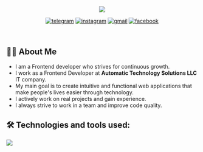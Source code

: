 

<!-- <img src="./svg/asilbek.svg"> -->

<!-- # ___Hi, I’m Asilbek___ 👋 -->
<!-- ---
## ___Technology && languages___




<div>
    <img src="./img/file_type_html_icon_130541.png" title="html5">
    <img src="./img/file_type_css_icon_130661.png" title="css" >
    <img src="./img/file_type_js_official_icon_130509.png" title="javascript">
</div>

---

##  ___Frameworks && Library___

<div>
    <img src="./img/file_type_pug_icon_130225.png" title="pug">
    <img src="./img/sass_original_logo_icon_146350.png" title="sass/scss">
    <img src="./img/bootstrap_plain_logo_icon_146619.png" title="Bootstrap">
    <img src="./img/file_type_tailwind_icon_130128.png" title="Tailwind css">
</div>

---

##  ___Frameworks && Library___

<div>
    <img src="./img/github_alt_macos_bigsur_icon_190138.png" title="github">
    <img src="./img/git_scm_logo_icon_170096.png" title="git">
    <img src="./img/figma_logo_icon_170157.png" title="figma">
</div> -->





<div align=center>

 <!-- <img src="./svg/asilbek.svg"> -->

 <!-- --- -->

 <!-- # ___Hi there, I'm___ [***Asilbek***](https://t.me/aslbek_07) <img src="https://media.giphy.com/media/hvRJCLFzcasrR4ia7z/giphy.gif" width="35px" height="35px">  -->


 <!-- <img src="https://readme-typing-svg.demolab.com/?lines=Hi%20there,%20I'm%20Asilbek&font=Fira%20Code&center=true&width=450&height=45&color=fff53a&vCenter=true&pause=1000&size=35"/>  -->
 <img src="https://readme-typing-svg.herokuapp.com/?font=Righteous&size=35&center=true&vCenter=true&width=500&height=70&duration=4000&&color=fff53a&lines=Hi+There!+👋;+I'm+Asilbek!;Frontend+Developer" />

 <!-- <img alt="line gify" width="100%" src="./gif/line-neon.gif" />  -->

 <!-- <img src="https://media.giphy.com/media/hvRJCLFzcasrR4ia7z/giphy.gif" width="35px" height="35px"> -->


 <br>

 
  <!-- <img src="https://readme-typing-svg.demolab.com/?lines=How%20to%20contact%20me:&font=Fira%20Code&center=true&width=700&height=45&color=fff53a&vCenter=true&pause=1000&size=30"/> -->

 <!-- ## ___How to contact me:___<br> -->
 <!-- <a href="https://t.me/aslbek_07"><img src="https://img.shields.io/badge/telegram-1DA1F2?style=for-the-badge&logo=telegram&logoColor=white,https://t.me/aslbek_07">
 <a href="https://www.instagram.com/1_aslbek_07" ><img src="https://img.shields.io/badge/instagram-black?style=for-the-badge&logo=instagram&logoColor=white">
 <a href="https://asilbeksuvonov43@gmail.com" ><img src="https://img.shields.io/badge/gmail-orange?style=for-the-badge&logo=gmail&logoColor=white">
 <a href="https://www.facebook.com/aslbek07"><img src="https://img.shields.io/badge/facebook-g?style=for-the-badge&logo=facebook&logoColor=white"> -->

<!-- ___<h2>💬 Let's Connect 💬</h2>___

 ___👇 Click the badges below to connect 👇___ -->
 
 [![telegram](https://img.shields.io/badge/telegram-1DA1F2?style=for-the-badge&logo=telegram&logoColor=white)](https://t.me/aslbek_codes) 
 [![instagram](https://img.shields.io/badge/instagram-black?style=for-the-badge&logo=instagram&logoColor=white)](https://www.instagram.com/aslbek_codes)
 [![gmail](https://img.shields.io/badge/gmail-orange?style=for-the-badge&logo=gmail&logoColor=white)](https://asilbeksuvonov43@gmail.com)
 [![facebook](https://img.shields.io/badge/facebook-g?style=for-the-badge&logo=facebook&logoColor=white)](https://www.facebook.com/aslbek07)

 <br>
 
 <!-- <img alt="line gify" width="100%" src="./gif/line-neon.gif" /> -->

 
<!-- ___<h2><b>⚡️Technologies & Languages ⚡️</b></h2>___ -->
 <!-- <img src="https://readme-typing-svg.demolab.com/?lines=⚡️%20Technologies%20and%20Languages:&font=Fira%20Code&center=true&width=700&height=45&color=fff53a&vCenter=true&pause=1000&size=30"/> -->
 <!-- <img src="https://skillicons.dev/icons?i=html,css,js,md,notion,svg,vscode,sublime,atom"> -->
 
 
 <!-- ![My Skills](https://skillicons.dev/icons?i=html,css,js,md,notion,svg,vscode,sublime,atom) -->



<!-- ___<h2><b>🚀 Frameworks & Library🚀 </b></h2>___ -->
 
 <!-- <img src="https://readme-typing-svg.demolab.com/?lines=🚀%20Frameworks%20and%20Library:&font=Fira%20Code&center=true&width=700&height=45&color=fff53a&vCenter=true&pause=1000&size=30"/> -->
 <!-- <img src="https://skillicons.dev/icons?i=git,nodejs,pug,sass,npm,bootstrap,tailwind,github,htmx,figma"> -->
 

 
 <!-- ![My Skills](https://skillicons.dev/icons?i=git,nodejs,pug,sass,npm,bootstrap,tailwind,github,htmx,figma) -->
 
 <!-- <img alt="line gify" width="100%" src="./gif/line-neon.gif" /> -->

 <!-- <img width="100%" src="./gif/Skills_Animation_Dark.gif"> -->

</div>

 ## 👨‍💻 About Me

 - I am a Frontend developer who strives for continuous growth.
 - I work as a Frontend Developer at **Automatic Technology Solutions LLC** IT company.
 - My main goal is to create intuitive and functional web applications that make people's lives easier through technology.
 - I actively work on real projects and gain experience.
 - I always strive to work in a team and improve code quality.

## 🛠️ Technologies and tools used:

<p>
  <img src="https://skillicons.dev/icons?i=html,css,javascript,pug,sass,react,tailwindcss,typescript,git,github,vscode,vite&perline=8" />
</p>
